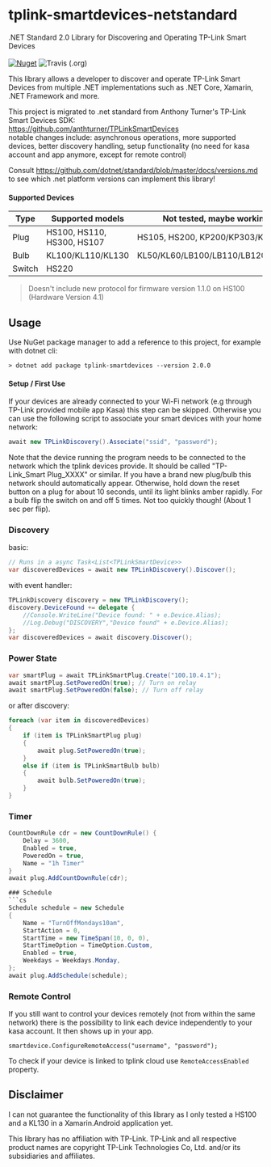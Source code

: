 # tplink-smartdevices-netstandard
.NET Standard 2.0 Library for Discovering and Operating TP-Link Smart Devices <br><br>
[![Nuget](https://img.shields.io/nuget/v/tplink-smartdevices?style=for-the-badge)](https://www.nuget.org/packages/tplink-smartdevices/)
![Travis (.org)](https://img.shields.io/travis/CodeBardian/tplink-smartdevices-netstandard?style=for-the-badge)

This library allows a developer to discover and operate TP-Link Smart Devices from multiple .NET implementations such as .NET Core, Xamarin, .NET Framework and more. 

This project is migrated to .net standard from Anthony Turner's TP-Link Smart Devices SDK: <br>
https://github.com/anthturner/TPLinkSmartDevices <br>
notable changes include: asynchronous operations, more supported devices, better discovery handling, setup functionality (no need for kasa account and app anymore, except for remote control)

Consult https://github.com/dotnet/standard/blob/master/docs/versions.md to see which .net platform versions can implement this library!

#### Supported Devices

| Type                    | Supported models             | Not tested, maybe working         |
| ----------------------- | ---------------------------- |---------------------------------- |
| Plug                    |  HS100, HS110, HS300, HS107  | HS105, HS200, KP200/KP303/KP400   |
| Bulb                    |  KL100/KL110/KL130           | KL50/KL60/LB100/LB110/LB120/LB130 |
| Switch                  |  HS220                       |                                   |

> Doesn't include new protocol for firmware version 1.1.0 on HS100 (Hardware Version 4.1)

## Usage
Use NuGet package manager to add a reference to this project, for example with dotnet cli:
```
> dotnet add package tplink-smartdevices --version 2.0.0
```

#### Setup / First Use

If your devices are already connected to your Wi-Fi network (e.g through TP-Link provided mobile app Kasa) this step can be skipped. Otherwise you can use the following script to associate your smart devices with your home network:

```cs
await new TPLinkDiscovery().Associate("ssid", "password");
```
Note that the device running the program needs to be connected to the network which the tplink devices provide. It should be called "TP-Link_Smart Plug_XXXX" or similar. If you have a brand new plug/bulb this network should automatically appear. Otherwise, hold down the reset button on a plug for about 10 seconds, until its light blinks amber rapidly. For a bulb flip the switch on and off 5 times. Not too quickly though! (About 1 sec per flip).

### Discovery

basic:
```cs
// Runs in a async Task<List<TPLinkSmartDevice>>
var discoveredDevices = await new TPLinkDiscovery().Discover();
```
	
with event handler:
```cs
TPLinkDiscovery discovery = new TPLinkDiscovery();
discovery.DeviceFound += delegate {
	//Console.WriteLine("Device found: " + e.Device.Alias);
	//Log.Debug("DISCOVERY","Device found" + e.Device.Alias);	
};
var discoveredDevices = await discovery.Discover();
```    

### Power State
```cs
var smartPlug = await TPLinkSmartPlug.Create("100.10.4.1");
await smartPlug.SetPoweredOn(true); // Turn on relay
await smartPlug.SetPoweredOn(false); // Turn off relay
```  
 
or after discovery:
```cs    
foreach (var item in discoveredDevices)
{
    if (item is TPLinkSmartPlug plug)
    {
        await plug.SetPoweredOn(true);
    }
    else if (item is TPLinkSmartBulb bulb) 
    {
        await bulb.SetPoweredOn(true);
    }
}
```  

### Timer
```cs
CountDownRule cdr = new CountDownRule() { 
    Delay = 3600, 
    Enabled = true, 
    PoweredOn = true, 
    Name = "1h Timer" 
}
await plug.AddCountDownRule(cdr);

### Schedule
```cs
Schedule schedule = new Schedule
{
    Name = "TurnOffMondays10am",
    StartAction = 0,
    StartTime = new TimeSpan(10, 0, 0),
    StartTimeOption = TimeOption.Custom,
    Enabled = true,
    Weekdays = Weekdays.Monday,
};
await plug.AddSchedule(schedule);
```
    
### Remote Control

If you still want to control your devices remotely (not from within the same network) there is the possibility to link each device independently to your kasa account. It then shows up in your app.
```
smartdevice.ConfigureRemoteAccess("username", "password");
```
To check if your device is linked to tplink cloud use `RemoteAccessEnabled` property.

## Disclaimer
I can not guarantee the functionality of this library as I only tested a HS100 and a KL130 in a Xamarin.Android application yet.

This library has no affiliation with TP-Link.
TP-Link and all respective product names are copyright TP-Link Technologies Co, Ltd. and/or its subsidiaries and affiliates.
